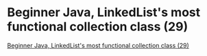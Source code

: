 # Beginner Java, LinkedList's most functional collection class (29)
[Beginner Java, LinkedList's most functional collection class (29)](https://aiwithcloud.com/2022/09/14/beginner_java_linkedlists_most_functional_collection_class_29/)